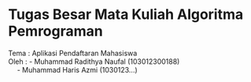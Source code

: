 # Tugas Besar Mata Kuliah Algoritma Pemrograman 
Tema : Aplikasi Pendaftaran Mahasiswa\
Oleh : - Muhammad Radithya Naufal (103012300188)\
&emsp; - Muhammad Haris Azmi (1030123...)
